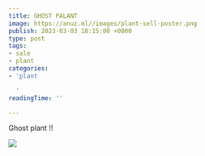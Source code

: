 ```yaml
---
title: GHOST PALANT
image: https://anuz.ml//images/plant-sell-poster.png
publish: 2023-03-03 18:15:00 +0000
type: post
tags:
- sale
- plant
categories:
- 'plant

  '
readingTime: ''

---
```

Ghost plant !!

![](/images/plant-sell-poster.png)